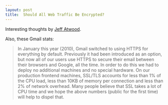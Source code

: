```yaml
---
layout: post
title:  Should All Web Traffic Be Encrypted?
---
```


Interesting thoughts by [Jeff Atwood](http://www.codinghorror.com/blog/2012/02/should-all-web-traffic-be-encrypted.html).

Also, these Gmail stats:

> In January this year (2010), Gmail switched to using HTTPS for everything by default. Previously it had been introduced as an option, but now all of our users use HTTPS to secure their email between their browsers and Google, all the time. In order to do this we had to deploy no additional machines and no special hardware. On our production frontend machines, SSL/TLS accounts for less than 1% of the CPU load, less than 10KB of memory per connection and less than 2% of network overhead. Many people believe that SSL takes a lot of CPU time and we hope the above numbers (public for the first time) will help to dispel that.
